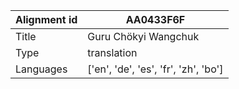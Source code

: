 |Alignment id | AA0433F6F
| --- | --- 
|Title | Guru Chökyi Wangchuk 
|Type | translation
|Languages | ['en', 'de', 'es', 'fr', 'zh', 'bo']